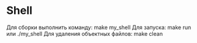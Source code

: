 # Shell
  
Для сборки выполнить команду: make my_shell
Для запуска: make run или ./my_shell
Для удаления объектных файлов: make clean  